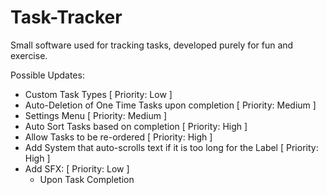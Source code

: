 # Task-Tracker
Small software used for tracking tasks, developed purely for fun and exercise.

Possible Updates:
* Custom Task Types [ Priority: Low ]
* Auto-Deletion of One Time Tasks upon completion [ Priority: Medium ]
* Settings Menu [ Priority: Medium ]
* Auto Sort Tasks based on completion [ Priority: High ]
* Allow Tasks to be re-ordered [ Priority: High ]
* Add System that auto-scrolls text if it is too long for the Label [ Priority: High ]
* Add SFX: [ Priority: Low ]
   * Upon Task Completion 
